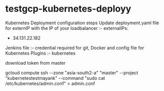 # testgcp-kubernetes-deployy

Kubernetes Deployment configuration steps
Update deployment.yaml file for externIP with the IP of your loadbalancer :- externalIPs:
  - 34.131.22.182

Jenkins file :- credential required for git, Docker and config file for Kubernetes
Plugins :- kubernetes

download token from master

gcloud compute ssh --zone "asia-south2-a" "master"  --project "kubernetestestmayank" --command "sudo cat /etc/kubernetes/admin.conf" > admin.conf
